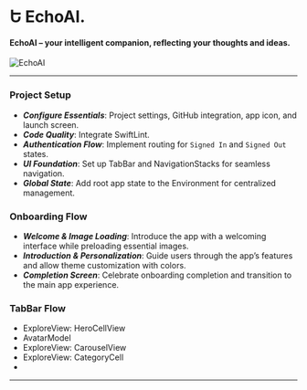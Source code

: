 Ե EchoAI.
=====

#### EchoAI – your intelligent companion, reflecting your thoughts and ideas.

![EchoAI](https://github.com/user-attachments/assets/8b2c99e2-7440-4565-b780-b1206da7ba3b)

-----

### Project Setup

- ***Configure Essentials***: Project settings, GitHub integration, app icon, and launch screen.
- ***Code Quality***: Integrate SwiftLint.
- ***Authentication Flow***: Implement routing for `Signed In` and `Signed Out` states.
- ***UI Foundation***: Set up TabBar and NavigationStacks for seamless navigation.
- ***Global State***: Add root app state to the Environment for centralized management. 

### Onboarding Flow

- ***Welcome & Image Loading***: Introduce the app with a welcoming interface while preloading essential images.
- ***Introduction & Personalization***: Guide users through the app’s features and allow theme customization with colors.
- ***Completion Screen***: Celebrate onboarding completion and transition to the main app experience.

### TabBar Flow
- ExploreView: HeroCellView
- AvatarModel
- ExploreView: CarouselView
- ExploreView: CategoryCell
- 
  
-----
